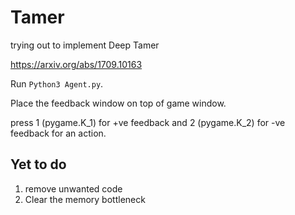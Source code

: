 # Tamer
trying out to implement Deep Tamer

https://arxiv.org/abs/1709.10163 


Run `Python3 Agent.py`. 

Place the feedback window on top of game window.

press 1 (pygame.K_1) for +ve feedback and 2 (pygame.K_2) for -ve feedback for an action.

## Yet to do
1) remove unwanted code
2) Clear the memory bottleneck
